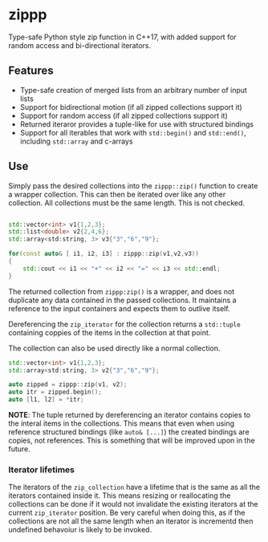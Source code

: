 # zippp
Type-safe Python style zip function in C++17, with added support for random access and bi-directional iterators.

## Features
* Type-safe creation of merged lists from an arbitrary number of input lists
* Support for bidirectional motion (if all zipped collections support it)
* Support for random access (if all zipped collections support it)
* Returned iteraror provides a tuple-like for use with structured bindings
* Support for all iterables that work with `std::begin()` and `std::end()`, including `std::array` and c-arrays

## Use

Simply pass the desired collections into the `zippp::zip()` function to create a wrapper collection. 
This can then be iterated over like any other collection. All collections must be the same length. This is not checked.
```cpp

std::vector<int> v1{1,2,3};
std::list<double> v2{2,4,6};
std::array<std:string, 3> v3{"3","6","9"};

for(const auto& [ i1, i2, i3] : zippp::zip(v1,v2,v3))
{
    std::cout << i1 << "+" << i2 << "=" << i3 << std::endl;
}
```

The returned collection from `zippp:zip()` is a wrapper, and does not duplicate any data contained in the passed
collections. It maintains a reference to the input containers and expects them to outlive itself.

Dereferencing the `zip_iterator` for the collection returns a `std::tuple` containing coppies of the items in the 
collection at that point.

The collection can also be used directly like a normal collection.
```cpp
std::vector<int> v1{1,2,3};
std::array<std:string, 3> v2{"3","6","9"};

auto zipped = zippp::zip(v1, v2);
auto itr = zipped.begin();
auto [l1, l2] = *itr;
```

**NOTE**: The tuple returned by dereferencing an iterator contains copies to the interal items in the collections.
This means that even when using reference structured bindings (like `auto& [...]`) the created bindings are copies, 
not references. This is something that will be improved upon in the future.



### Iterator lifetimes
The iterators of the `zip_collection` have a lifetime that is the same as all the iterators contained inside it. 
This means resizing or reallocating the collections can be done if it would not invalidate the existing iterators at
the current `zip_iterator` position. Be very careful when doing this, as if the collections are not all the same length
when an iterator is incrementd then undefined behavoiur is likely to be invoked. 

